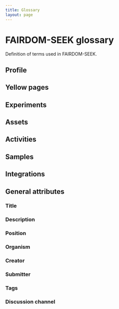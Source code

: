 ```yaml
---
title: Glossary
layout: page
---
```


# FAIRDOM-SEEK glossary
Definition of terms used in FAIRDOM-SEEK.

## Profile
## Yellow pages
## Experiments
## Assets
## Activities
## Samples
## Integrations
## General attributes
### Title
### Description
### Position
### Organism
### Creator
### Submitter
### Tags
### Discussion channel
